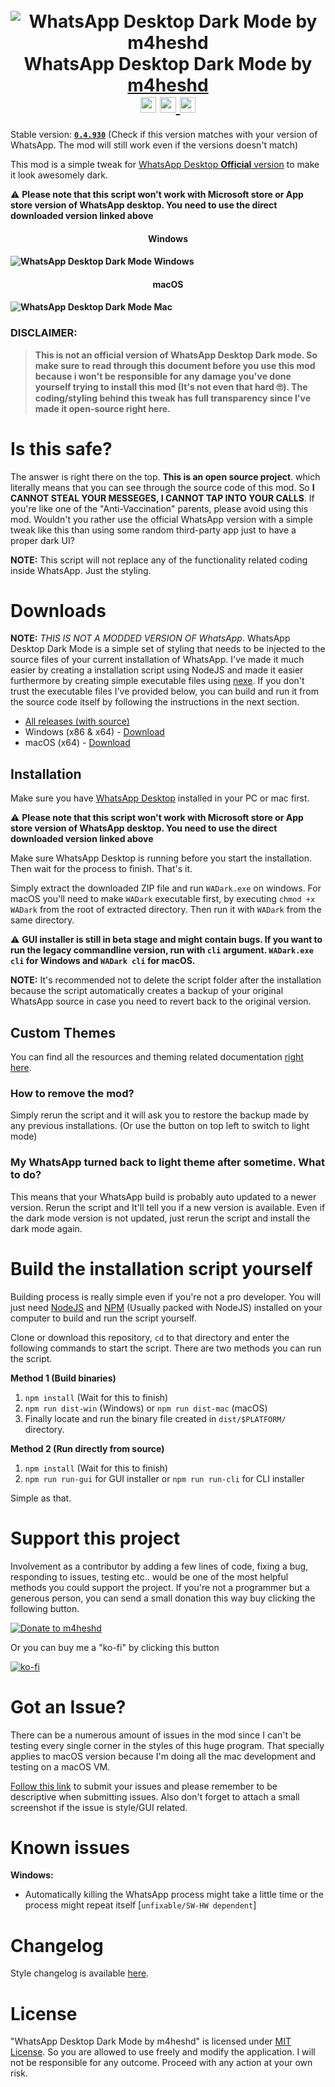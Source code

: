 
<h1 align="center">
  <br>
<img src="https://i.ibb.co/SJjdwmF/banner-logo.png" alt="WhatsApp Desktop Dark Mode by m4heshd">
  <br>
WhatsApp Desktop Dark Mode by <a href="https://github.com/m4heshd">m4heshd</a>
  <br>
<img src="https://img.shields.io/github/downloads/m4heshd/whatsapp-desktop-dark/total.svg?label=Downloads&logo=WhatsApp&color=5792ff&logoColor=5792ff&labelColor=272c35" alt="Total downloads" height="25.2">
<a href="https://github.com/m4heshd/whatsapp-desktop-dark/issues?q=is%3Aissue+is%3Aclosed" target="_blank">
    <img src="https://img.shields.io/github/issues-closed/m4heshd/whatsapp-desktop-dark?label=Issues&logo=github&color=5792ff&logoColor=5792ff&labelColor=272c35" alt="Closed issues" height="25.2">
</a>
<a href="https://t.me/wadarkmodechat" target="_blank">
    <img src="https://img.shields.io/static/v1?label=Telegram%20Chat&logo=Telegram&color=5792ff&logoColor=5792ff&labelColor=272c35&message=Join" alt="Join the chat on Telegram" height="25.2">
</a>
  <br>
</h1>

Stable version: [**`0.4.930`**](https://github.com/m4heshd/whatsapp-desktop-dark/releases/tag/0.4.930) (Check if this version matches with your version of WhatsApp. The mod will still work even if the versions doesn't match)

This mod is a simple tweak for [WhatsApp Desktop **Official** version](https://www.whatsapp.com/download/) to make it look awesomely dark.

<span color="red">⚠ **Please note that this script won't work with Microsoft store or App store version of WhatsApp desktop. You need to use the direct downloaded version linked above**  </span>
<h4 align="center"> Windows <h4>

![WhatsApp Desktop Dark Mode Windows](https://i.ibb.co/fnrk4p4/Screenshot.png)

<h4 align="center"> macOS <h4>

![WhatsApp Desktop Dark Mode Mac](https://i.ibb.co/hy333DT/Screenshot-mac.png)

### DISCLAIMER:
> **This is not an official version of WhatsApp Desktop Dark mode. So make sure to read through this document before you use this mod because i won't be responsible for any damage you've done yourself trying to install this mod (It's not even that hard 🙄). The coding/styling behind this tweak has full transparency since I've made it open-source right here.**

# Is this safe?
The answer is right there on the top. **This is an open source project**. which literally means that you can see through the source code of this mod. So **I CANNOT STEAL YOUR MESSEGES, I CANNOT TAP INTO YOUR CALLS**. If you're like one of the "Anti-Vaccination" parents, please avoid using this mod. Wouldn't you rather use the official WhatsApp version with a simple tweak like this than using some random third-party app just to have a proper dark UI?

**NOTE:** This script will not replace any of the functionality related coding inside WhatsApp. Just the styling.

# Downloads

**NOTE:** *THIS IS NOT A MODDED VERSION OF WhatsApp*. WhatsApp Desktop Dark Mode is a simple set of styling that needs to be injected to the source files of your current installation of WhatsApp. I've made it much easier by creating a installation script using NodeJS and made it easier furthermore by creating simple executable files using [nexe](https://github.com/nexe/nexe). If you don't trust the executable files I've provided below, you can build and run it from the source code itself by following the instructions in the next section.

 - [All releases (with source)](https://github.com/m4heshd/whatsapp-desktop-dark/releases)
 - Windows (x86 & x64) - [Download](https://github.com/m4heshd/whatsapp-desktop-dark/releases/download/0.4.930/WADark-0.4.930-Windows.zip)
 - macOS (x64) - [Download](https://github.com/m4heshd/whatsapp-desktop-dark/releases/download/0.4.930/WADark-0.4.930-macOS.zip)

## Installation

Make sure you have [WhatsApp Desktop](https://www.whatsapp.com/download/) installed in your PC or mac first.

⚠ **Please note that this script won't work with Microsoft store or App store version of WhatsApp desktop. You need to use the direct downloaded version linked above**

Make sure WhatsApp Desktop is running before you start the installation. Then wait for the process to finish. That's it.

Simply extract the downloaded ZIP file and run `WADark.exe` on windows. For macOS you'll need to make `WADark` executable first, by executing `chmod +x WADark` from the root of extracted directory. Then run it with `WADark` from the same directory.

⚠ **GUI installer is still in beta stage and might contain bugs. If you want to run the legacy commandline version, run with `cli` argument. `WADark.exe cli` for Windows and `WADark cli` for macOS.**

**NOTE:** It's recommended not to delete the script folder after the installation because the script automatically creates a backup of your original WhatsApp source in case you need to revert back to the original version.

## Custom Themes

You can find all the resources and theming related documentation [right here](https://github.com/m4heshd/whatsapp-desktop-dark/tree/master/themes).

### How to remove the mod?
Simply rerun the script and it will ask you to restore the backup made by any previous installations. (Or use the button on top left to switch to light mode)

### My WhatsApp turned back to light theme after sometime. What to do?
This means that your WhatsApp build is probably auto updated to a newer version. Rerun the script and It'll tell you if a new version is available. Even if the dark mode version is not updated, just rerun the script and install the dark mode again.

# Build the installation script yourself

Building process is really simple even if you're not a pro developer. You will just need [NodeJS](https://nodejs.org) and [NPM](https://www.npmjs.com/) (Usually packed with NodeJS) installed on your computer to build and run the script yourself.

Clone or download this repository, `cd` to that directory and enter the following commands to start the script. There are two methods you can run the script.

**Method 1 (Build binaries)**

 1. `npm install`  (Wait for this to finish)
 2. `npm run dist-win` (Windows) or `npm run dist-mac` (macOS)
 3. Finally locate and run the binary file created in `dist/$PLATFORM/` directory.

**Method 2 (Run directly from source)**

 1. `npm install`  (Wait for this to finish)
 2. `npm run run-gui` for GUI installer or `npm run run-cli` for CLI installer

Simple as that.

# Support this project

Involvement as a contributor by adding a few lines of code, fixing a bug, responding to issues, testing etc.. would be one of the most helpful methods you could support the project. If you're not a programmer but a generous person, you can send a small donation this way buy clicking the following button.

[![Donate to m4heshd](https://i.ibb.co/3vQTMts/paypal-donate-icon-7.png)](https://www.paypal.me/mpwk?locale.x=en_US)

Or you can buy me a "ko-fi" by clicking this button

[![ko-fi](https://i.ibb.co/QmQknmc/ko-fi.png)](https://ko-fi.com/m4heshd)

# Got an Issue?

There can be a numerous amount of issues in the mod since I can't be testing every single corner in the styles of this huge program. That specially applies to macOS version because I'm doing all the mac development and testing on a macOS VM.

[Follow this link](https://github.com/m4heshd/whatsapp-desktop-dark/issues) to submit your issues and please remember to be descriptive when submitting issues. Also don't forget to attach a small screenshot if the issue is style/GUI related.

# Known issues

**Windows:**

 - Automatically killing the WhatsApp process might take a little time or the process might repeat itself [`unfixable/SW-HW dependent`]

# Changelog

Style changelog is available [here](changelog.txt).

# License
"WhatsApp Desktop Dark Mode by m4heshd" is licensed under [MIT License](LICENSE). So you are allowed to use freely and modify the application. I will not be responsible for any outcome. Proceed with any action at your own risk.
